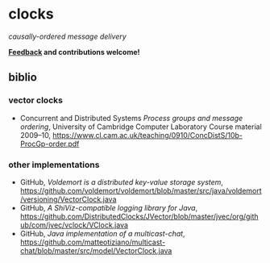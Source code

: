 # clocks
_causally-ordered message delivery_

**[Feedback](https://github.com/gsvarovsky/clocks/issues) and contributions welcome!**

## biblio
### vector clocks
* Concurrent and Distributed Systems _Process groups and message ordering_, University of Cambridge Computer Laboratory Course material 2009–10, https://www.cl.cam.ac.uk/teaching/0910/ConcDistS/10b-ProcGp-order.pdf

### other implementations
* GitHub, _Voldemort is a distributed key-value storage system_, https://github.com/voldemort/voldemort/blob/master/src/java/voldemort/versioning/VectorClock.java
* GitHub, _A ShiViz-compatible logging library for Java_, https://github.com/DistributedClocks/JVector/blob/master/jvec/org/github/com/jvec/vclock/VClock.java
* GitHub, _Java implementation of a multicast-chat_, https://github.com/matteotiziano/multicast-chat/blob/master/src/model/VectorClock.java